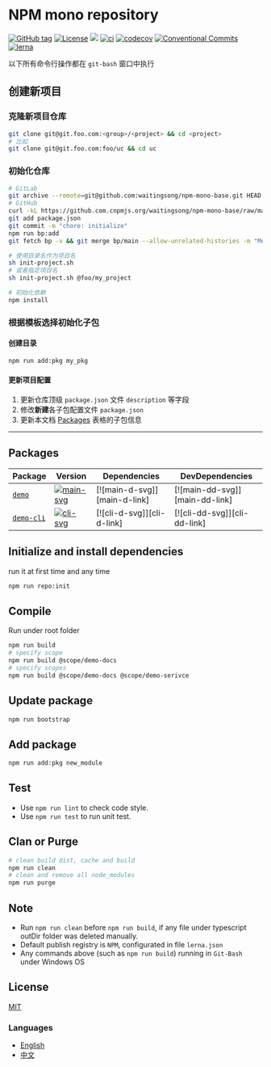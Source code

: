 # NPM mono repository


[![GitHub tag](https://img.shields.io/github/tag/waitingsong/npm-mono-base.svg)]()
[![License](https://img.shields.io/badge/license-MIT-blue.svg)](https://opensource.org/licenses/MIT)
[![](https://img.shields.io/badge/lang-TypeScript-blue.svg)]()
[![ci](https://github.com/waitingsong/npm-mono-base/workflows/ci/badge.svg)](https://github.com/waitingsong/npm-mono-base/actions?query=workflow%3A%22ci%22)
[![codecov](https://codecov.io/gh/waitingsong/npm-mono-base/branch/main/graph/badge.svg?token=Voxor5PtnG)](https://codecov.io/gh/waitingsong/npm-mono-base)
[![Conventional Commits](https://img.shields.io/badge/Conventional%20Commits-1.0.0-yellow.svg)](https://conventionalcommits.org)
[![lerna](https://img.shields.io/badge/maintained%20with-lerna-cc00ff.svg)](https://lernajs.io/)


以下所有命令行操作都在 `git-bash` 窗口中执行

## 创建新项目

### 克隆新项目仓库

```sh
git clone git@git.foo.com:<group>/<project> && cd <project>
# 比如
git clone git@git.foo.com:foo/uc && cd uc
```

### 初始化仓库

```sh
# GitLab
git archive --remote=git@github.com:waitingsong/npm-mono-base.git HEAD package.json | tar -x > package.json
# GitHub
curl -kL https://github.com.cnpmjs.org/waitingsong/npm-mono-base/raw/main/package.json > package.json
git add package.json
git commit -m "chore: initialize"
npm run bp:add
git fetch bp -v && git merge bp/main --allow-unrelated-histories -m "Merge remote-tracking branch 'bp/main'"

# 使用目录名作为项目名
sh init-project.sh
# 或者指定项目名
sh init-project.sh @foo/my_project

# 初始化依赖
npm install
```

### 根据模板选择初始化子包

#### 创建目录
```sh
npm run add:pkg my_pkg
```

#### 更新项目配置

1. 更新仓库顶级 `package.json` 文件 `description` 等字段
2. 修改**新建**各子包配置文件 `package.json`
3. 更新本文档 [Packages](#packages) 表格的子包信息

---










## Packages

| Package      | Version                | Dependencies                 | DevDependencies                |
| ------------ | ---------------------- | ---------------------------- | ------------------------------ |
| [`demo`]     | [![main-svg]][main-ch] | [![main-d-svg]][main-d-link] | [![main-dd-svg]][main-dd-link] |
| [`demo-cli`] | [![cli-svg]][cli-ch]   | [![cli-d-svg]][cli-d-link]   | [![cli-dd-svg]][cli-dd-link]   |

## Initialize and install dependencies

run it at first time and any time
```sh
npm run repo:init
```


## Compile

Run under root folder
```sh
npm run build
# specify scope
npm run build @scope/demo-docs
# specify scopes
npm run build @scope/demo-docs @scope/demo-serivce
```


## Update package

```sh
npm run bootstrap
```

## Add package

```sh
npm run add:pkg new_module
```

## Test

- Use `npm run lint` to check code style.
- Use `npm run test` to run unit test.

## Clan or Purge

```sh
# clean build dist, cache and build
npm run clean
# clean and remove all node_modules
npm run purge
```

## Note

- Run `npm run clean` before `npm run build`, if any file under typescript outDir folder was deleted manually.
- Default publish registry is `NPM`, configurated in file `lerna.json`
- Any commands above (such as `npm run build`) running in `Git-Bash` under Windows OS

## License
[MIT](LICENSE)


### Languages
- [English](README.md)
- [中文](README.zh-CN.md)

<br>

[`demo`]: https://github.com/waitingsong/npm-mono-base/tree/main/packages/demo
[main-svg]: https://img.shields.io/npm/v/kmore.svg?maxAge=7200
[main-ch]: https://github.com/waitingsong/kmore/tree/main/packages/demo/CHANGELOG.md


[`demo-cli`]: https://github.com/waitingsong/kmore/tree/main/packages/kmore-cli
[cli-svg]: https://img.shields.io/npm/v/kmore-cli.svg?maxAge=7200
[cli-ch]: https://github.com/waitingsong/kmore/tree/main/packages/kmore-clie/CHANGELOG.md



